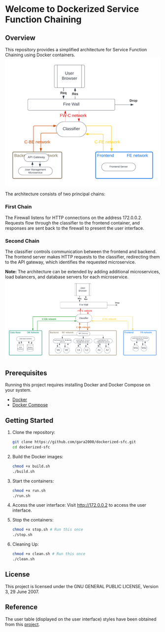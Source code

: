 # Welcome to Dockerized Service Function Chaining

## Overview

This repository provides a simplified architecture for Service Function Chaining using Docker containers.
![Architecture Diagram](ArchitectureDiagram.png)

The architecture consists of two principal chains:

### First Chain
The Firewall listens for HTTP connections on the address 172.0.0.2. Requests flow through the classifier to the frontend container, and responses are sent back to the firewall to present the user interface.

### Second Chain
The classifier controls communication between the frontend and backend. The frontend server makes HTTP requests to the classifier, redirecting them to the API gateway, which identifies the requested microservice.

**Note:** The architecture can be extended by adding additional microservices, load balancers, and database servers for each microservice.
![Architecture Diagram](ArchitectureExtensionDiagram.png)

## Prerequisites
Running this project requires installing Docker and Docker Compose on your system.

- [Docker](https://www.docker.com/get-started)
- [Docker Compose](https://docs.docker.com/compose/install/)

## Getting Started
1. Clone the repository:
    ```bash
    git clone https://github.com/gara2000/dockerized-sfc.git
    cd dockerized-sfc
    ```

2. Build the Docker images:
    ```bash
    chmod +x build.sh
    ./build.sh
    ```

3. Start the containers:
    ```bash
    chmod +x run.sh
    ./run.sh
    ```

4. Access the user interface:
    Visit http://172.0.0.2 to access the user interface.

5. Stop the containers:
    ```bash
    chmod +x stop.sh # Run this once
    ./stop.sh
    ```

6. Cleaning Up:
    ```bash
    chmod +x clean.sh # Run this once
    ./clean.sh
    ```

## License
This project is licensed under the GNU GENERAL PUBLIC LICENSE, Version 3, 29 June 2007.

## Reference
The user table (displayed on the user interface) styles have been obtained from this [project](https://codepen.io/bartaxyz/pen/DZJwQX).
